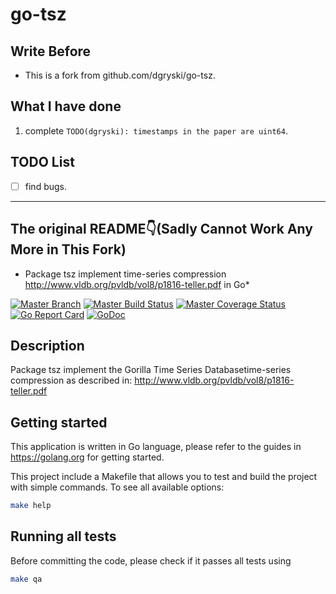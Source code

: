 # go-tsz

## Write Before

- This is a fork from github.com/dgryski/go-tsz.

  

## What I have done

1. complete `TODO(dgryski): timestamps in the paper are uint64`.



## TODO List

- [ ] find bugs.



---

## The original README👇(Sadly Cannot Work Any More in This Fork)

* Package tsz implement time-series compression http://www.vldb.org/pvldb/vol8/p1816-teller.pdf in Go*

[![Master Branch](https://img.shields.io/badge/branch-master-lightgray.svg)](https://github.com/dgryski/go-tsz/tree/master)
[![Master Build Status](https://secure.travis-ci.org/dgryski/go-tsz.svg?branch=master)](https://travis-ci.org/dgryski/go-tsz?branch=master)
[![Master Coverage Status](https://coveralls.io/repos/dgryski/go-tsz/badge.svg?branch=master&service=github)](https://coveralls.io/github/dgryski/go-tsz?branch=master)
[![Go Report Card](https://goreportcard.com/badge/github.com/dgryski/go-tsz)](https://goreportcard.com/report/github.com/dgryski/go-tsz)
[![GoDoc](https://godoc.org/github.com/dgryski/go-tsz?status.svg)](http://godoc.org/github.com/dgryski/go-tsz)

## Description

Package tsz implement the  Gorilla Time Series Databasetime-series compression as described in:
http://www.vldb.org/pvldb/vol8/p1816-teller.pdf


## Getting started

This application is written in Go language, please refer to the guides in https://golang.org for getting started.

This project include a Makefile that allows you to test and build the project with simple commands.
To see all available options:
```bash
make help
```

## Running all tests

Before committing the code, please check if it passes all tests using
```bash
make qa
```
